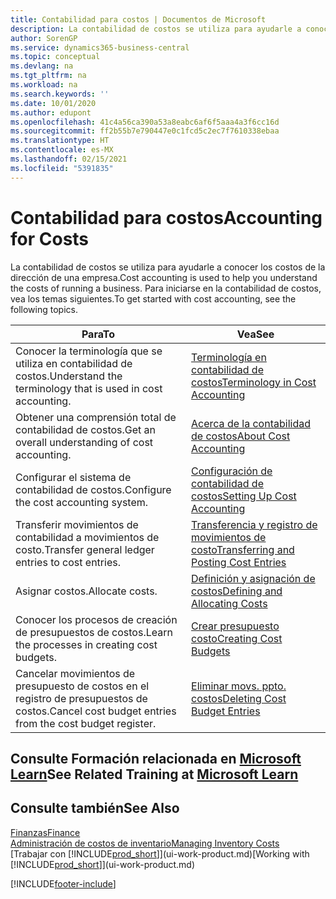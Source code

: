 ```yaml
---
title: Contabilidad para costos | Documentos de Microsoft
description: La contabilidad de costos se utiliza para ayudarle a conocer los costos de la dirección de una empresa. Para iniciarse en la contabilidad de costos, vea los temas siguientes.
author: SorenGP
ms.service: dynamics365-business-central
ms.topic: conceptual
ms.devlang: na
ms.tgt_pltfrm: na
ms.workload: na
ms.search.keywords: ''
ms.date: 10/01/2020
ms.author: edupont
ms.openlocfilehash: 41c4a56ca390a53a8eabc6af6f5aaa4a3f6cc16d
ms.sourcegitcommit: ff2b55b7e790447e0c1fcd5c2ec7f7610338ebaa
ms.translationtype: HT
ms.contentlocale: es-MX
ms.lasthandoff: 02/15/2021
ms.locfileid: "5391835"
---
```

# <a name="accounting-for-costs"></a><span data-ttu-id="01b80-104">Contabilidad para costos</span><span class="sxs-lookup"><span data-stu-id="01b80-104">Accounting for Costs</span></span>
<span data-ttu-id="01b80-105">La contabilidad de costos se utiliza para ayudarle a conocer los costos de la dirección de una empresa.</span><span class="sxs-lookup"><span data-stu-id="01b80-105">Cost accounting is used to help you understand the costs of running a business.</span></span> <span data-ttu-id="01b80-106">Para iniciarse en la contabilidad de costos, vea los temas siguientes.</span><span class="sxs-lookup"><span data-stu-id="01b80-106">To get started with cost accounting, see the following topics.</span></span>  

|<span data-ttu-id="01b80-107">Para</span><span class="sxs-lookup"><span data-stu-id="01b80-107">To</span></span>|<span data-ttu-id="01b80-108">Vea</span><span class="sxs-lookup"><span data-stu-id="01b80-108">See</span></span>|  
|--------|---------|  
|<span data-ttu-id="01b80-109">Conocer la terminología que se utiliza en contabilidad de costos.</span><span class="sxs-lookup"><span data-stu-id="01b80-109">Understand the terminology that is used in cost accounting.</span></span>|[<span data-ttu-id="01b80-110">Terminología en contabilidad de costos</span><span class="sxs-lookup"><span data-stu-id="01b80-110">Terminology in Cost Accounting</span></span>](finance-terminology-in-cost-accounting.md)|  
|<span data-ttu-id="01b80-111">Obtener una comprensión total de contabilidad de costos.</span><span class="sxs-lookup"><span data-stu-id="01b80-111">Get an overall understanding of cost accounting.</span></span>|[<span data-ttu-id="01b80-112">Acerca de la contabilidad de costos</span><span class="sxs-lookup"><span data-stu-id="01b80-112">About Cost Accounting</span></span>](finance-about-cost-accounting.md)|  
|<span data-ttu-id="01b80-113">Configurar el sistema de contabilidad de costos.</span><span class="sxs-lookup"><span data-stu-id="01b80-113">Configure the cost accounting system.</span></span>|[<span data-ttu-id="01b80-114">Configuración de contabilidad de costos</span><span class="sxs-lookup"><span data-stu-id="01b80-114">Setting Up Cost Accounting</span></span>](finance-set-up-cost-accounting.md)|  
|<span data-ttu-id="01b80-115">Transferir movimientos de contabilidad a movimientos de costo.</span><span class="sxs-lookup"><span data-stu-id="01b80-115">Transfer general ledger entries to cost entries.</span></span>|[<span data-ttu-id="01b80-116">Transferencia y registro de movimientos de costo</span><span class="sxs-lookup"><span data-stu-id="01b80-116">Transferring and Posting Cost Entries</span></span>](finance-transfer-and-post-cost-entries.md)|  
|<span data-ttu-id="01b80-117">Asignar costos.</span><span class="sxs-lookup"><span data-stu-id="01b80-117">Allocate costs.</span></span>|[<span data-ttu-id="01b80-118">Definición y asignación de costos</span><span class="sxs-lookup"><span data-stu-id="01b80-118">Defining and Allocating Costs</span></span>](finance-define-and-allocate-costs.md)|  
|<span data-ttu-id="01b80-119">Conocer los procesos de creación de presupuestos de costos.</span><span class="sxs-lookup"><span data-stu-id="01b80-119">Learn the processes in creating cost budgets.</span></span>|[<span data-ttu-id="01b80-120">Crear presupuesto costo</span><span class="sxs-lookup"><span data-stu-id="01b80-120">Creating Cost Budgets</span></span>](finance-create-cost-budgets.md)|
|<span data-ttu-id="01b80-121">Cancelar movimientos de presupuesto de costos en el registro de presupuestos de costos.</span><span class="sxs-lookup"><span data-stu-id="01b80-121">Cancel cost budget entries from the cost budget register.</span></span>|[<span data-ttu-id="01b80-122">Eliminar movs. ppto. costos</span><span class="sxs-lookup"><span data-stu-id="01b80-122">Deleting Cost Budget Entries</span></span>](finance-how-to-delete-cost-budget-entries.md)|

## <a name="see-related-training-at-microsoft-learn"></a><span data-ttu-id="01b80-123">Consulte Formación relacionada en [Microsoft Learn](/learn/paths/use-cost-accounting-dynamics-365-business-central/)</span><span class="sxs-lookup"><span data-stu-id="01b80-123">See Related Training at [Microsoft Learn](/learn/paths/use-cost-accounting-dynamics-365-business-central/)</span></span>

## <a name="see-also"></a><span data-ttu-id="01b80-124">Consulte también</span><span class="sxs-lookup"><span data-stu-id="01b80-124">See Also</span></span>  
[<span data-ttu-id="01b80-125">Finanzas</span><span class="sxs-lookup"><span data-stu-id="01b80-125">Finance</span></span>](finance.md)  
[<span data-ttu-id="01b80-126">Administración de costos de inventario</span><span class="sxs-lookup"><span data-stu-id="01b80-126">Managing Inventory Costs</span></span>](finance-manage-inventory-costs.md)  
<span data-ttu-id="01b80-127">[Trabajar con [!INCLUDE[prod_short](includes/prod_short.md)]](ui-work-product.md)</span><span class="sxs-lookup"><span data-stu-id="01b80-127">[Working with [!INCLUDE[prod_short](includes/prod_short.md)]](ui-work-product.md)</span></span>


[!INCLUDE[footer-include](includes/footer-banner.md)]